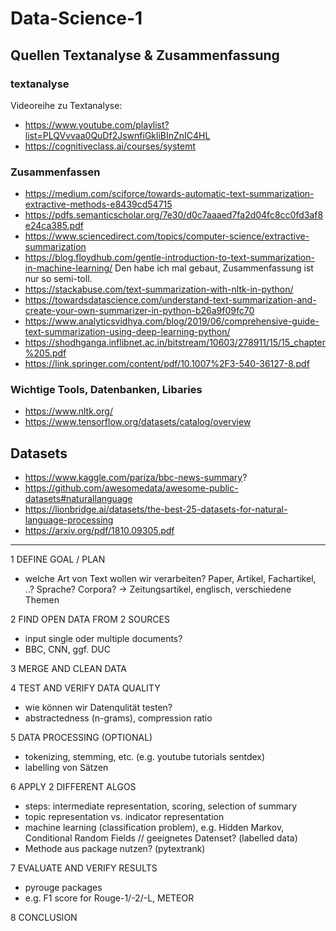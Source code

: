 # Data-Science-1


## Quellen Textanalyse & Zusammenfassung

### textanalyse
Videoreihe zu Textanalyse:
* https://www.youtube.com/playlist?list=PLQVvvaa0QuDf2JswnfiGkliBInZnIC4HL
* https://cognitiveclass.ai/courses/systemt

### Zusammenfassen
* https://medium.com/sciforce/towards-automatic-text-summarization-extractive-methods-e8439cd54715
* https://pdfs.semanticscholar.org/7e30/d0c7aaaed7fa2d04fc8cc0fd3af8e24ca385.pdf
* https://www.sciencedirect.com/topics/computer-science/extractive-summarization
* https://blog.floydhub.com/gentle-introduction-to-text-summarization-in-machine-learning/ Den habe ich mal gebaut, Zusammenfassung ist nur so semi-toll.
* https://stackabuse.com/text-summarization-with-nltk-in-python/
* https://towardsdatascience.com/understand-text-summarization-and-create-your-own-summarizer-in-python-b26a9f09fc70
* https://www.analyticsvidhya.com/blog/2019/06/comprehensive-guide-text-summarization-using-deep-learning-python/
* https://shodhganga.inflibnet.ac.in/bitstream/10603/278911/15/15_chapter%205.pdf
* https://link.springer.com/content/pdf/10.1007%2F3-540-36127-8.pdf

### Wichtige Tools, Datenbanken, Libaries
* https://www.nltk.org/
* https://www.tensorflow.org/datasets/catalog/overview

## Datasets
* https://www.kaggle.com/pariza/bbc-news-summary?
* https://github.com/awesomedata/awesome-public-datasets#naturallanguage
* https://lionbridge.ai/datasets/the-best-25-datasets-for-natural-language-processing
* https://arxiv.org/pdf/1810.09305.pdf
_________________________________________________________

1 DEFINE GOAL / PLAN
* welche Art von Text wollen wir verarbeiten? Paper, Artikel, Fachartikel, ..? Sprache? Corpora? 
-> Zeitungsartikel, englisch, verschiedene Themen

2 FIND OPEN DATA FROM 2 SOURCES
* input single oder multiple documents?
* BBC, CNN, ggf. DUC

3 MERGE AND CLEAN DATA 


4 TEST AND VERIFY DATA QUALITY
* wie können wir Datenqulität testen?
* abstractedness (n-grams), compression ratio 

5 DATA PROCESSING (OPTIONAL)
* tokenizing, stemming, etc. (e.g. youtube tutorials sentdex)
* labelling von Sätzen

6 APPLY 2 DIFFERENT ALGOS
* steps: intermediate representation, scoring, selection of summary
* topic representation vs. indicator representation
* machine learning (classification problem), e.g. Hidden Markov, Conditional Random Fields // geeignetes Datenset? (labelled data)
* Methode aus package nutzen? (pytextrank)

7 EVALUATE AND VERIFY RESULTS
* pyrouge packages
* e.g. F1 score for Rouge-1/-2/-L, METEOR


8 CONCLUSION

